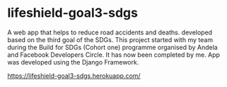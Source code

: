 # lifeshield-goal3-sdgs
A web app that helps to reduce road accidents and deaths.
developed based on the third goal of the SDGs. This project started with my team during the Build for SDGs (Cohort one) programme organised by Andela and Facebook Developers Circle.
It has now been completed by me. 
App was developed using the Django Framework.

https://lifeshield-goal3-sdgs.herokuapp.com/
